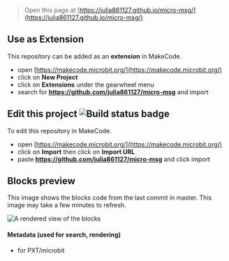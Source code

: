 
> Open this page at [https://julia861127.github.io/micro-msg/](https://julia861127.github.io/micro-msg/)

## Use as Extension

This repository can be added as an **extension** in MakeCode.

* open [https://makecode.microbit.org/](https://makecode.microbit.org/)
* click on **New Project**
* click on **Extensions** under the gearwheel menu
* search for **https://github.com/julia861127/micro-msg** and import

## Edit this project ![Build status badge](https://github.com/julia861127/micro-msg/workflows/MakeCode/badge.svg)

To edit this repository in MakeCode.

* open [https://makecode.microbit.org/](https://makecode.microbit.org/)
* click on **Import** then click on **Import URL**
* paste **https://github.com/julia861127/micro-msg** and click import

## Blocks preview

This image shows the blocks code from the last commit in master.
This image may take a few minutes to refresh.

![A rendered view of the blocks](https://github.com/julia861127/micro-msg/raw/master/.github/makecode/blocks.png)

#### Metadata (used for search, rendering)

* for PXT/microbit
<script src="https://makecode.com/gh-pages-embed.js"></script><script>makeCodeRender("{{ site.makecode.home_url }}", "{{ site.github.owner_name }}/{{ site.github.repository_name }}");</script>
